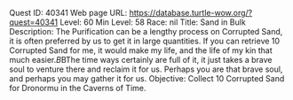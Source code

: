 Quest ID: 40341
Web page URL: https://database.turtle-wow.org/?quest=40341
Level: 60
Min Level: 58
Race: nil
Title: Sand in Bulk
Description: The Purification can be a lengthy process on Corrupted Sand, it is often preferred by us to get it in large quantities. If you can retrieve 10 Corrupted Sand for me, it would make my life, and the life of my kin that much easier.$B$BThe time ways certainly are full of it, it just takes a brave soul to venture there and reclaim it for us. Perhaps you are that brave soul, and perhaps you may gather it for us.
Objective: Collect 10 Corrupted Sand for Dronormu in the Caverns of Time.
